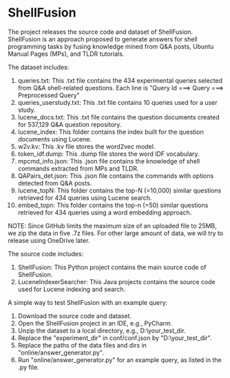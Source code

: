 # ShellFusion
The project releases the source code and dataset of ShellFusion.
ShellFusion is an approach proposed to generate answers for shell programming tasks by fusing knowledge mined from Q&A posts, Ubuntu Manual Pages (MPs), and TLDR tutorials.

The dataset includes:
1. queries.txt: This .txt file contains the 434 experimental queries selected from Q&A shell-related questions.
                Each line is "Query Id ===> Query ===> Preprocessed Query"
2. queries_userstudy.txt: This .txt file contains 10 queries used for a user study.
3. lucene_docs.txt: This .txt file contains the question documents created for 537,129 Q&A question repository.
4. lucene_index: This folder contains the index built for the question documents using Lucene.
5. w2v.kv: This .kv file stores the word2vec model.
6. token_idf.dump: This .dump file stores the word IDF vocabulary.
7. mpcmd_info.json: This .json file contains the knowledge of shell commands extracted from MPs and TLDR.
8. QAPairs_det.json: This .json file contains the commands with options detected from Q&A posts.
9. lucene_topN: This folder contains the top-N (=10,000) similar questions retrieved for 434 queries using Lucene search.
10. embed_topn: This folder contains the top-n (=50) similar questions retrieved for 434 queries using a word embedding approach.

NOTE: Since GitHub limits the maximum size of an uploaded file to 25MB, we zip the data in five .7z files.
For other large amount of data, we will try to release using OneDrive later.

The source code includes:
1. ShellFusion: This Python project contains the main source code of ShellFusion.
2. LuceneIndexerSearcher: This Java projects contains the source code used for Lucene indexing and search.

A simple way to test ShellFusion with an example query:
1. Download the source code and dataset.
2. Open the ShellFusion project in an IDE, e.g., PyCharm.
3. Unzip the dataset to a local directory, e.g., D:\\your_test_dir.
4. Replace the "experiment_dir" in conf/conf.json by "D:\\your_test_dir".
5. Replace the paths of the data files and dirs in "online/answer_generator.py".
6. Run "online/answer_generator.py" for an example query, as listed in the .py file.
